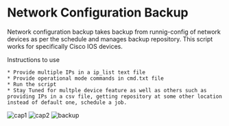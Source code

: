 # Network Configuration Backup
Network configuration backup takes backup from runnig-config of network devices as per the schedule and manages backup repository. This script works for specifically Cisco IOS devices.

  Instructions to use
  
    * Provide multiple IPs in a ip_list text file
    * Provide operational mode commands in cmd.txt file
    * Run the script
    * Stay Tuned for multple device feature as well as others such as providing IPs in a csv file, getting repository at some other location instead of default one, schedule a job.
    
 
 ![cap1](https://user-images.githubusercontent.com/63805419/125161844-409e4d80-e1a2-11eb-9c09-62d86a32f81b.PNG)
 ![cap2](https://user-images.githubusercontent.com/63805419/125161846-4136e400-e1a2-11eb-8b2d-a86ef97fddad.PNG)
 ![backup](https://user-images.githubusercontent.com/63805419/126487162-82358dcc-2006-4abe-a53c-192c8fd5e225.PNG)
